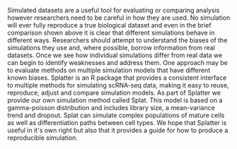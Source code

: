 Simulated datasets are a useful tool for evaluating or comparing analysis however researchers need to be careful in how they are used. No simulation will ever fully reproduce a true biological dataset and even in the brief comparison shown above it is clear that different simulations behave in different ways. Researchers should attempt to understand the biases of the simulations they use and, where possible, borrow information from real datasets. Once we see how individual simulations differ from real data we can begin to identify weaknesses and address them. One approach may be to evaluate methods on multiple simulation models that have different known biases. Splatter is an R package that provides a consistent interface to multiple methods for simulating scRNA-seq data, making it easy to reuse, reproduce, adjust and compare simulation models. As part of Splatter we provide our own simulation method called Splat. This model is based on a gamma-poisson distribution and includes library size, a mean-variance trend and dropout. Splat can simulate complex populations of mature cells as well as differentiation paths between cell types. We hope that Splatter is useful in it's own right but also that it provides a guide for how to produce a reproducible simulation. 